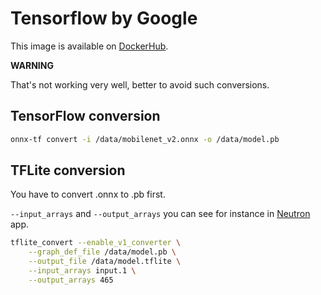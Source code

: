 # Tensorflow by Google

This image is available on [DockerHub](https://hub.docker.com/repository/docker/gordinmitya/onnx2tflite/).

**WARNING**

That's not working very well, better to avoid such conversions.

## TensorFlow conversion
```bash
onnx-tf convert -i /data/mobilenet_v2.onnx -o /data/model.pb
```

## TFLite conversion

You have to convert .onnx to .pb first.

`--input_arrays` and `--output_arrays` you can see for instance in [Neutron](https://github.com/lutzroeder/netron) app.

```bash
tflite_convert --enable_v1_converter \
    --graph_def_file /data/model.pb \
    --output_file /data/model.tflite \
    --input_arrays input.1 \
    --output_arrays 465
```